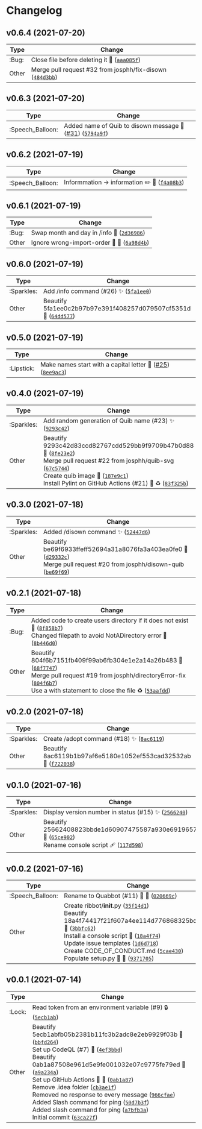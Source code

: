 # Changelog

<!--next-version-placeholder-->

## v0.6.4 (2021-07-20)
| Type | Change |
| --- | --- |
| :Bug: | Close file before deleting it :bug: ([`aaa085f`](https://github.com/josphh/quabbot/commit/aaa085fadbb7fd3d43e86a10e965246f8711f632)) |
| Other | Merge pull request #32 from josphh/fix-disown ([`484d3bb`](https://github.com/josphh/quabbot/commit/484d3bbc6c7846a5cdb47e2b1b32cb83c7146ddc)) |

## v0.6.3 (2021-07-20)
| Type | Change |
| --- | --- |
| :Speech_Balloon: | Added name of Quib to disown message :speech_balloon: ([#31](https://github.com/josphh/quabbot/issues/31)) ([`5794a9f`](https://github.com/josphh/quabbot/commit/5794a9f61bdb5468105ba5330520c5075a6c6485)) |

## v0.6.2 (2021-07-19)
| Type | Change |
| --- | --- |
| :Speech_Balloon: | Informmation → information :pencil2: :speech_balloon: ([`f4a08b3`](https://github.com/josphh/quabbot/commit/f4a08b3e433fee15f335be2641e5860188dd29b1)) |

## v0.6.1 (2021-07-19)
| Type | Change |
| --- | --- |
| :Bug: | Swap month and day in /info :bug:  ([`2d36986`](https://github.com/josphh/quabbot/commit/2d369864feec1adcf81a95dce1ffe544f31f876b)) |
| Other | Ignore wrong-import-order :wrench: :green_heart:  ([`6a98d4b`](https://github.com/josphh/quabbot/commit/6a98d4bfc0b20ea95b05b4ef0fa7a415ebc380e3)) |

## v0.6.0 (2021-07-19)
| Type | Change |
| --- | --- |
| :Sparkles: | Add /info command (#26) :sparkles: ([`5fa1ee0`](https://github.com/josphh/quabbot/commit/5fa1ee0c2b97b97e391f408257d079507cf5351d)) |
| Other | Beautify 5fa1ee0c2b97b97e391f408257d079507cf5351d :art:  ([`64dd577`](https://github.com/josphh/quabbot/commit/64dd577f037ab05a6f9124e9a395f25069d69024)) |

## v0.5.0 (2021-07-19)
| Type | Change |
| --- | --- |
| :Lipstick: | Make names start with a capital letter :lipstick: ([#25](https://github.com/josphh/quabbot/issues/25)) ([`8ee9ac3`](https://github.com/josphh/quabbot/commit/8ee9ac32f1d85fc5f1d8e3d38c6e88bdc0b8d7e1)) |

## v0.4.0 (2021-07-19)
| Type | Change |
| --- | --- |
| :Sparkles: | Add random generation of Quib name (#23) :sparkles: ([`9293c42`](https://github.com/josphh/quabbot/commit/9293c42d83ccd82767cdd529bb9f9709b47b0d88)) |
| Other | Beautify 9293c42d83ccd82767cdd529bb9f9709b47b0d88 :art:  ([`8fe23e2`](https://github.com/josphh/quabbot/commit/8fe23e219a85c704359b79bfe98ca8dbebe669f1))<br>Merge pull request #22 from josphh/quib-svg ([`67c5744`](https://github.com/josphh/quabbot/commit/67c57442d7030e28ea45c28884fe71280dcf471e))<br>Create quib image :bento: ([`187e9c1`](https://github.com/josphh/quabbot/commit/187e9c1757e62965c1013d3b77e9e9d5250fbf68))<br>Install Pylint on GitHub Actions (#21) :construction_worker: :recycle: ([`83f325b`](https://github.com/josphh/quabbot/commit/83f325b5d3d7fe76d436d99d18407274fdb6cd6e)) |

## v0.3.0 (2021-07-18)
| Type | Change |
| --- | --- |
| :Sparkles: | Added /disown command :sparkles:  ([`52447d6`](https://github.com/josphh/quabbot/commit/52447d667543cf45d9311039faa9b3bc7159fbbe)) |
| Other | Beautify be69f6933ffeff52694a31a8076fa3a403ea0fe0 :art:  ([`d29332c`](https://github.com/josphh/quabbot/commit/d29332c39a763aaf6059a564714af4b2d1d0ff50))<br>Merge pull request #20 from josphh/disown-quib ([`be69f69`](https://github.com/josphh/quabbot/commit/be69f6933ffeff52694a31a8076fa3a403ea0fe0)) |

## v0.2.1 (2021-07-18)
| Type | Change |
| --- | --- |
| :Bug: | Added code to create users directory if it does not exist :bug:  ([`8f858b7`](https://github.com/josphh/quabbot/commit/8f858b76e12aeb7e9612a98f094d024b9c81691b))<br>Changed filepath to avoid NotADirectory error :bug:  ([`8b446d0`](https://github.com/josphh/quabbot/commit/8b446d0556ec85e07c7eb99d79204ba01b920dc1)) |
| Other | Beautify 804f6b7151fb409f99ab6fb304e1e2a14a26b483 :art:  ([`68f7747`](https://github.com/josphh/quabbot/commit/68f7747d21cc6613bdf1ea50e3981340c56a5860))<br>Merge pull request #19 from josphh/directoryError-fix ([`804f6b7`](https://github.com/josphh/quabbot/commit/804f6b7151fb409f99ab6fb304e1e2a14a26b483))<br>Use a with statement to close the file :recycle:  ([`53aafdd`](https://github.com/josphh/quabbot/commit/53aafddc14d83226493ad39dbcb81b3a81d34a7b)) |

## v0.2.0 (2021-07-18)
| Type | Change |
| --- | --- |
| :Sparkles: | Create /adopt command (#18) :sparkles: ([`8ac6119`](https://github.com/josphh/quabbot/commit/8ac6119b1b97af6e5180e1052ef553cad32532ab)) |
| Other | Beautify 8ac6119b1b97af6e5180e1052ef553cad32532ab :art:  ([`f722038`](https://github.com/josphh/quabbot/commit/f722038770de0230b1adf4a115f041959e6a46c3)) |

## v0.1.0 (2021-07-16)
| Type | Change |
| --- | --- |
| :Sparkles: | Display version number in status (#15) :sparkles: ([`2566240`](https://github.com/josphh/quabbot/commit/25662408823bbde1d60907475587a930e6919657)) |
| Other | Beautify 25662408823bbde1d60907475587a930e6919657 :art:  ([`65ce902`](https://github.com/josphh/quabbot/commit/65ce902c96afbad1d075a4369d6c0842ebf76604))<br>Rename console script :adhesive_bandage:  ([`117d598`](https://github.com/josphh/quabbot/commit/117d598359c0544039e1336b8e968cbd4121980c)) |

## v0.0.2 (2021-07-16)
| Type | Change |
| --- | --- |
| :Speech_Balloon: | Rename to Quabbot (#11) :speech_balloon: :wrench: ([`020669c`](https://github.com/josphh/quabbot/commit/020669c6c5dd789f760e8ac9edf3f72bfc216386)) |
| Other | Create ribbot/__init__.py  ([`35f14d1`](https://github.com/josphh/quabbot/commit/35f14d1d46de19145ef225b1f98dd0b14d2c0161))<br>Beautify 18a4f74417f21f607a4ee114d776868325bddb46 :art:  ([`3bbfc62`](https://github.com/josphh/quabbot/commit/3bbfc628f7d958e8fee3cba44e9da45038ccfc7d))<br>Install a console script :hammer: ([`18a4f74`](https://github.com/josphh/quabbot/commit/18a4f74417f21f607a4ee114d776868325bddb46))<br>Update issue templates ([`1d6d718`](https://github.com/josphh/quabbot/commit/1d6d71840316f8685dc62d11d554469a7d63d357))<br>Create CODE_OF_CONDUCT.md ([`5cae430`](https://github.com/josphh/quabbot/commit/5cae430e9d5892ca80c732a4755fe3728f539b5e))<br>Populate setup.py :green_heart: :hammer:  ([`9371705`](https://github.com/josphh/quabbot/commit/93717054a95ab54e0e75ffee08ff9f600c1f3aaa)) |

## v0.0.1 (2021-07-14)
| Type | Change |
| --- | --- |
| :Lock: | Read token from an environment variable (#9) :lock: ([`5ecb1ab`](https://github.com/josphh/ribbot/commit/5ecb1abfb05b2381b11fc3b2adc8e2eb9929f03b)) |
| Other | Beautify 5ecb1abfb05b2381b11fc3b2adc8e2eb9929f03b :art:  ([`bbfd264`](https://github.com/josphh/ribbot/commit/bbfd2649b08838019f7dd2776a5d0e111eba1981))<br>Set up CodeQL (#7) :construction_worker: ([`4ef3bbd`](https://github.com/josphh/ribbot/commit/4ef3bbd583cbfe29ff0e3b2b5a257f96a59c9abe))<br>Beautify 0ab1a87508e961d5e9fe001032e07c9775fe79ed :art:  ([`a9a234a`](https://github.com/josphh/ribbot/commit/a9a234aba6ea89fecbd5dc843be68cfcb7a73604))<br>Set up GitHub Actions :wrench: :construction_worker: ([`0ab1a87`](https://github.com/josphh/ribbot/commit/0ab1a87508e961d5e9fe001032e07c9775fe79ed))<br>Remove .idea folder ([`cb3ae1f`](https://github.com/josphh/ribbot/commit/cb3ae1fcb60d5a1a9a19f80e2456788609d6fe52))<br>Removed no response to every message  ([`966cfae`](https://github.com/josphh/ribbot/commit/966cfae639b0d2beb77c69cb7ef69210d857b2a0))<br>Added Slash command for ping  ([`50d7b3f`](https://github.com/josphh/ribbot/commit/50d7b3fbf9426131f7a84e0249b5ca04367f8048))<br>Added slash command for ping  ([`a7bfb3a`](https://github.com/josphh/ribbot/commit/a7bfb3a09cd7edb81c4452ee9e8b81b339871d50))<br>Initial commit ([`63ca27f`](https://github.com/josphh/ribbot/commit/63ca27f5d90629b8679a38d4d175b0dae927e0a3)) |
